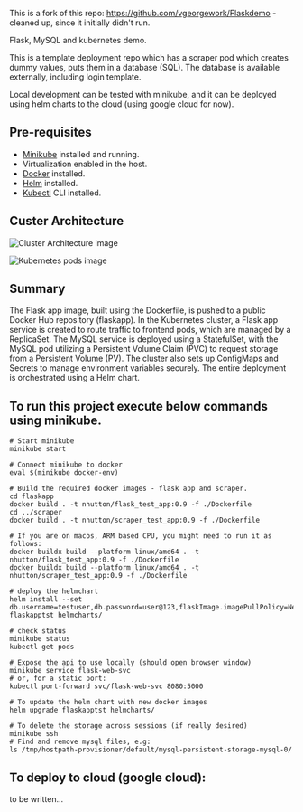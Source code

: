 This is a fork of this repo: https://github.com/vgeorgework/Flaskdemo - cleaned up, since it initially didn't run.

Flask, MySQL and kubernetes demo.

This is a template deployment repo which has a scraper pod which creates dummy values, puts them in a database (SQL). The database is available externally, including login template.

Local development can be tested with minikube, and it can be deployed using helm charts to the cloud (using google cloud for now).

## Pre-requisites

- [Minikube](https://minikube.sigs.k8s.io/docs/start/) installed and running.
- Virtualization enabled in the host.
- [Docker](https://docs.docker.com/engine/install/) installed.
- [Helm](https://helm.sh/docs/intro/install/) installed.
- [Kubectl](https://kubernetes.io/docs/tasks/tools/install-kubectl/) CLI installed.

## Custer Architecture
![Cluster Architecture image](https://github.com/)

![Kubernetes pods image](https://github.com/)

##  Summary
The Flask app image, built using the Dockerfile, is pushed to a public Docker Hub repository (flaskapp). In the Kubernetes cluster, a Flask app service is created to route traffic to frontend pods, which are managed by a ReplicaSet. The MySQL service is deployed using a StatefulSet, with the MySQL pod utilizing a Persistent Volume Claim (PVC) to request storage from a Persistent Volume (PV). The cluster also sets up ConfigMaps and Secrets to manage environment variables securely. The entire deployment is orchestrated using a Helm chart.


## To run this project execute below commands using minikube.<br />

```
# Start minikube
minikube start

# Connect minikube to docker
eval $(minikube docker-env)

# Build the required docker images - flask app and scraper.
cd flaskapp
docker build . -t nhutton/flask_test_app:0.9 -f ./Dockerfile
cd ../scraper
docker build . -t nhutton/scraper_test_app:0.9 -f ./Dockerfile

# If you are on macos, ARM based CPU, you might need to run it as follows:
docker buildx build --platform linux/amd64 . -t nhutton/flask_test_app:0.9 -f ./Dockerfile
docker buildx build --platform linux/amd64 . -t nhutton/scraper_test_app:0.9 -f ./Dockerfile

# deploy the helmchart
helm install --set db.username=testuser,db.password=user@123,flaskImage.imagePullPolicy=Never,scraperImage.imagePullPolicy=Never flaskapptst helmcharts/

# check status
minikube status
kubectl get pods

# Expose the api to use locally (should open browser window)
minikube service flask-web-svc
# or, for a static port:
kubectl port-forward svc/flask-web-svc 8080:5000

# To update the helm chart with new docker images
helm upgrade flaskapptst helmcharts/

# To delete the storage across sessions (if really desired)
minikube ssh
# Find and remove mysql files, e.g:
ls /tmp/hostpath-provisioner/default/mysql-persistent-storage-mysql-0/
```

## To deploy to cloud (google cloud):

to be written...
